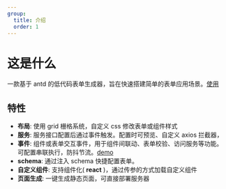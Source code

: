 ```yaml
---
group:
  title: 介绍
  order: 1
---
```


# 这是什么

一款基于 antd 的低代码表单生成器，旨在快速搭建简单的表单应用场景。<a href='https://roddan.cn/editor-page' target='_blank'>使用</a>

## 特性

- <b>布局</b>: 使用 grid 栅格系统，自定义 css 修改表单或组件样式
- <b>服务</b>: 服务接口配置后通过事件触发。配置时可预览、自定义 axios 拦截器，
- <b>事件</b>: 组件或表单交互事件，用于组件间联动、表单校验、访问服务等功能。可配置串联执行，防抖节流。<a href='/introduce/event'>demo</a>
- <b>schema</b>: 通过注入 schema 快捷配置表单。
- <b>自定义组件</b>: 支持组件化( <b>react</b> )，通过传参的方式加载自定义组件
- <b>页面生成</b>: 一键生成静态页面，可直接部署服务器
